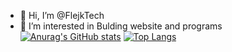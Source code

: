 - 👋 Hi, I’m @FlejkTech
- 👀 I’m interested in Bulding website and programs
[![Anurag's GitHub stats](https://github-readme-stats.vercel.app/api?username=FlejkTech)](https://github.com/anuraghazra/github-readme-stats)
[![Top Langs](https://github-readme-stats.vercel.app/api/top-langs/?username=FlejkTech&layout=compact)](https://github.com/anuraghazra/github-readme-stats)
